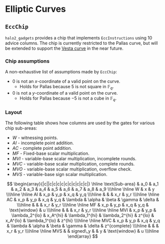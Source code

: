 # Elliptic Curves

## `EccChip`

`halo2_gadgets` provides a chip that implements `EccInstructions` using 10 advice columns.
The chip is currently restricted to the Pallas curve, but will be extended to support the
[Vesta curve](https://github.com/zcash/halo2/issues/578) in the near future.

### Chip assumptions

A non-exhaustive list of assumptions made by `EccChip`:
- $0$ is not an $x$-coordinate of a valid point on the curve.
  - Holds for Pallas because $5$ is not square in $\mathbb{F}_q$.
- $0$ is not a $y$-coordinate of a valid point on the curve.
  - Holds for Pallas because $-5$ is not a cube in $\mathbb{F}_q$.

### Layout

The following table shows how columns are used by the gates for various chip sub-areas:

- $W$ - witnessing points.
- $AI$ - incomplete point addition.
- $AC$ - complete point addition.
- $MF$ - Fixed-base scalar multiplication.
- $MVI$ - variable-base scalar multiplication, incomplete rounds.
- $MVC$ - variable-base scalar multiplication, complete rounds.
- $MVO$ - variable-base scalar multiplication, overflow check.
- $MVS$ - variable-base sign scalar multiplication.

$$
\begin{array}{|c||c|c|c|c|c|c|c|c|c|c|}
\hline
\text{Sub-area} & a_0 & a_1 & a_2 & a_3 & a_4 & a_5 & a_6 & a_7 & a_8 & a_9 \\\hline
\hline
 W  &  x  &  y  \\\hline
\hline
 AI & x_p & y_p & x_q &  y_q  \\\hline
    &     &     & x_r &  y_r  \\\hline
\hline
 AC & x_p & y_p & x_q &  y_q  &    \lambda     &     \alpha     & \beta  &  \gamma  &     \delta     &                \\\hline
    &     &     & x_r &  y_r  \\\hline
\hline
 MF & x_p & y_p & x_q &  y_q  & \text{window}  & u \\\hline
    &     &     & x_r &  y_r  \\\hline
\hline
MVI & x_p & y_p & \lambda_2^{lo} & x_A^{hi} & \lambda_1^{hi} & \lambda_2^{hi} & z^{lo} & x_A^{lo} & \lambda_1^{lo} & z^{hi}       \\\hline
\hline
MVC & x_p & y_p &      x_q       &   y_q    &    \lambda     &     \alpha     & \beta  &  \gamma  &     \delta     & z^{complete} \\\hline
    &     &     &      x_r       &   y_r    \\\hline
\hline
MVS & & signed\_y & & y & \text{window} & u \\\hline
\end{array}
$$

